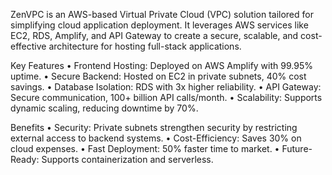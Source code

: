 ZenVPC is an AWS-based Virtual Private Cloud (VPC) solution tailored for simplifying cloud 
application deployment. It leverages AWS services like EC2, RDS, Amplify, and API Gateway 
to create a secure, scalable, and cost-effective architecture for hosting full-stack 
applications. 


Key Features 
• Frontend Hosting: Deployed on AWS Amplify with 99.95% uptime. 
• Secure Backend: Hosted on EC2 in private subnets, 40% cost savings. 
• Database Isolation: RDS with 3x higher reliability. 
• API Gateway: Secure communication, 100+ billion API calls/month. 
• Scalability: Supports dynamic scaling, reducing downtime by 70%. 


Benefits 
• Security: Private subnets strengthen security by restricting external access to 
backend systems. 
• Cost-Efficiency: Saves 30% on cloud expenses. 
• Fast Deployment: 50% faster time to market. 
• Future-Ready: Supports containerization and serverless. 
